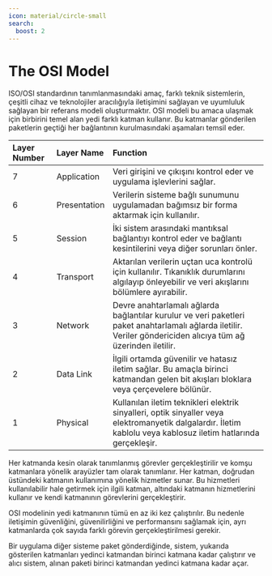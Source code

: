 ```yaml
---
icon: material/circle-small
search:
  boost: 2
---
```


# The OSI Model

ISO/OSI standardının tanımlanmasındaki amaç, farklı teknik sistemlerin, çeşitli cihaz ve teknolojiler aracılığıyla iletişimini sağlayan ve uyumluluk sağlayan bir referans modeli oluşturmaktır. OSI modeli bu amaca ulaşmak için birbirini temel alan yedi farklı katman kullanır. Bu katmanlar gönderilen paketlerin geçtiği her bağlantının kurulmasındaki aşamaları temsil eder.

| Layer Number | Layer Name | Function |
|:---|:---|:---|
| 7 | Application | Veri girişini ve çıkışını kontrol eder ve uygulama işlevlerini sağlar. |
| 6 | Presentation | Verilerin sisteme bağlı sunumunu uygulamadan bağımsız bir forma aktarmak için kullanılır. |
| 5 | Session | İki sistem arasındaki mantıksal bağlantıyı kontrol eder ve bağlantı kesintilerini veya diğer sorunları önler. |
| 4 | Transport | Aktarılan verilerin uçtan uca kontrolü için kullanılır. Tıkanıklık durumlarını algılayıp önleyebilir ve veri akışlarını bölümlere ayırabilir. |
| 3 | Network | Devre anahtarlamalı ağlarda bağlantılar kurulur ve veri paketleri paket anahtarlamalı ağlarda iletilir. Veriler göndericiden alıcıya tüm ağ üzerinden iletilir. |
| 2 | Data Link | İlgili ortamda güvenilir ve hatasız iletim sağlar. Bu amaçla birinci katmandan gelen bit akışları bloklara veya çerçevelere bölünür. |
| 1 | Physical | Kullanılan iletim teknikleri elektrik sinyalleri, optik sinyaller veya elektromanyetik dalgalardır. İletim kablolu veya kablosuz iletim hatlarında gerçekleşir. |

Her katmanda kesin olarak tanımlanmış görevler gerçekleştirilir ve komşu katmanlara yönelik arayüzler tam olarak tanımlanır. Her katman, doğrudan üstündeki katmanın kullanımına yönelik hizmetler sunar. Bu hizmetleri kullanılabilir hale getirmek için ilgili katman, altındaki katmanın hizmetlerini kullanır ve kendi katmanının görevlerini gerçekleştirir.

OSI modelinin yedi katmanının tümü en az iki kez çalıştırılır. Bu nedenle iletişimin güvenliğini, güvenilirliğini ve performansını sağlamak için, ayrı katmanlarda çok sayıda farklı görevin gerçekleştirilmesi gerekir.

Bir uygulama diğer sisteme paket gönderdiğinde, sistem, yukarıda gösterilen katmanları yedinci katmandan birinci katmana kadar çalıştırır ve alıcı sistem, alınan paketi birinci katmandan yedinci katmana kadar açar.
